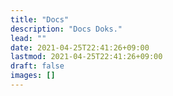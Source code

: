 ```yaml
---
title: "Docs"
description: "Docs Doks."
lead: ""
date: 2021-04-25T22:41:26+09:00
lastmod: 2021-04-25T22:41:26+09:00
draft: false
images: []
---
```

